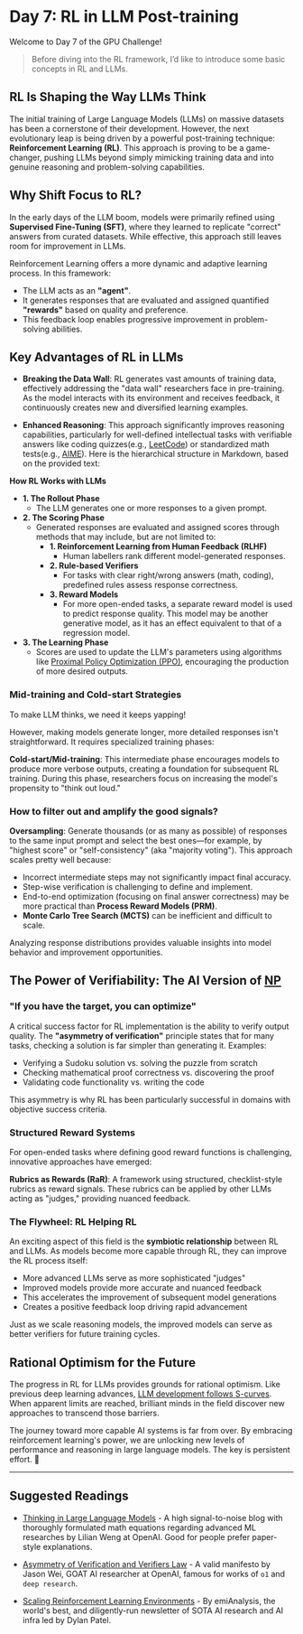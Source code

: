 # Day 7: RL in LLM Post-training

Welcome to Day 7 of the GPU Challenge!

> Before diving into the RL framework, I’d like to introduce some basic concepts in RL and LLMs.

## RL Is Shaping the Way LLMs Think

The initial training of Large Language Models (LLMs) on massive datasets has been a cornerstone of their development. However, the next evolutionary leap is being driven by a powerful post-training technique: **Reinforcement Learning (RL)**. This approach is proving to be a game-changer, pushing LLMs beyond simply mimicking training data and into genuine reasoning and problem-solving capabilities.

## Why Shift Focus to RL?

In the early days of the LLM boom, models were primarily refined using **Supervised Fine-Tuning (SFT)**, where they learned to replicate "correct" answers from curated datasets. While effective, this approach still leaves room for improvement in LLMs.

Reinforcement Learning offers a more dynamic and adaptive learning process. In this framework:
- The LLM acts as an **"agent"**.
- It generates responses that are evaluated and assigned quantified **"rewards"** based on quality and preference.
- This feedback loop enables progressive improvement in problem-solving abilities.

## Key Advantages of RL in LLMs

- **Breaking the Data Wall**: RL generates vast amounts of training data, effectively addressing the "data wall" researchers face in pre-training. As the model interacts with its environment and receives feedback, it continuously creates new and diversified learning examples.

- **Enhanced Reasoning**: This approach significantly improves reasoning capabilities, particularly for well-defined intellectual tasks with verifiable answers like coding quizzes(e.g., [LeetCode](https://en.wikipedia.org/wiki/LeetCode)) or standardized math tests(e.g., [AIME](https://en.wikipedia.org/wiki/American_Invitational_Mathematics_Examination)).
Here is the hierarchical structure in Markdown, based on the provided text:

**How RL Works with LLMs**
* **1. The Rollout Phase**
    * The LLM generates one or more responses to a given prompt.
* **2. The Scoring Phase**
    * Generated responses are evaluated and assigned scores through methods that may include, but are not limited to:
        * **1. Reinforcement Learning from Human Feedback (RLHF)**
            * Human labellers rank different model-generated responses.
        * **2. Rule-based Verifiers**
            * For tasks with clear right/wrong answers (math, coding), predefined rules assess response correctness.
        * **3. Reward Models**
            * For more open-ended tasks, a separate reward model is used to predict response quality. This model may be another generative model, as it has an effect equivalent to that of a regression model.
* **3. The Learning Phase**
    * Scores are used to update the LLM's parameters using algorithms like [Proximal Policy Optimization (PPO)](https://openai.com/index/openai-baselines-ppo/), encouraging the production of more desired outputs.

### Mid-training and Cold-start Strategies

To make LLM thinks, we need it keeps yapping!

However, making models generate longer, more detailed responses isn't straightforward. It requires specialized training phases:

**Cold-start/Mid-training**: This intermediate phase encourages models to produce more verbose outputs, creating a foundation for subsequent RL training. During this phase, researchers focus on increasing the model's propensity to "think out loud."

### How to filter out and amplify the good signals?

**Oversampling**: Generate thousands (or as many as possible) of responses to the same input prompt and select the best ones—for example, by "highest score" or "self-consistency" (aka "majority voting"). This approach scales pretty well because:

- Incorrect intermediate steps may not significantly impact final accuracy.
- Step-wise verification is challenging to define and implement.
- End-to-end optimization (focusing on final answer correctness) may be more practical than **Process Reward Models (PRM)**.
- **Monte Carlo Tree Search (MCTS)** can be inefficient and difficult to scale.

Analyzing response distributions provides valuable insights into model behavior and improvement opportunities.

## The Power of Verifiability: The AI Version of [NP](https://en.wikipedia.org/wiki/NP_(complexity))

### "If you have the target, you can optimize"
A critical success factor for RL implementation is the ability to verify output quality. The **"asymmetry of verification"** principle states that for many tasks, checking a solution is far simpler than generating it. Examples:
- Verifying a Sudoku solution vs. solving the puzzle from scratch
- Checking mathematical proof correctness vs. discovering the proof
- Validating code functionality vs. writing the code

This asymmetry is why RL has been particularly successful in domains with objective success criteria.

### Structured Reward Systems

For open-ended tasks where defining good reward functions is challenging, innovative approaches have emerged:

**Rubrics as Rewards (RaR)**: A framework using structured, checklist-style rubrics as reward signals. These rubrics can be applied by other LLMs acting as "judges," providing nuanced feedback.

### The Flywheel: RL Helping RL

An exciting aspect of this field is the **symbiotic relationship** between RL and LLMs. As models become more capable through RL, they can improve the RL process itself:

- More advanced LLMs serve as more sophisticated "judges"
- Improved models provide more accurate and nuanced feedback
- This accelerates the improvement of subsequent model generations
- Creates a positive feedback loop driving rapid advancement

Just as we scale reasoning models, the improved models can serve as better verifiers for future training cycles.

## Rational Optimism for the Future

The progress in RL for LLMs provides grounds for rational optimism. Like previous deep learning advances, [LLM development follows S-curves](https://x.com/karpathy/status/1944435412489171119). When apparent limits are reached, brilliant minds in the field discover new approaches to transcend those barriers.

The journey toward more capable AI systems is far from over. By embracing reinforcement learning's power, we are unlocking new levels of performance and reasoning in large language models. The key is persistent effort. 🙂

---

## Suggested Readings

- [Thinking in Large Language Models](https://lilianweng.github.io/posts/2025-05-01-thinking/) - A high signal-to-noise blog with thoroughly formulated math equations regarding advanced ML researches by Lilian Weng at OpenAI. Good for people prefer paper-style explanations.

- [Asymmetry of Verification and Verifiers Law](https://www.jasonwei.net/blog/asymmetry-of-verification-and-verifiers-law) - A valid manifesto by Jason Wei, GOAT AI researcher at OpenAI, famous for works of `o1` and `deep research`.

- [Scaling Reinforcement Learning Environments](https://semianalysis.com/2025/06/08/scaling-reinforcement-learning-environments-reward-hacking-agents-scaling-data/) - By emiAnalysis, the world's best, and diligently-run newsletter of SOTA AI research and AI infra led by Dylan Patel.